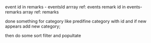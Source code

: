 event id in remarks - eventsId arrray ref: events remark id in events- remarks array ref: remarks

done something for category like predifine category with id and if new appears add new category;

then do some sort filter and popultate